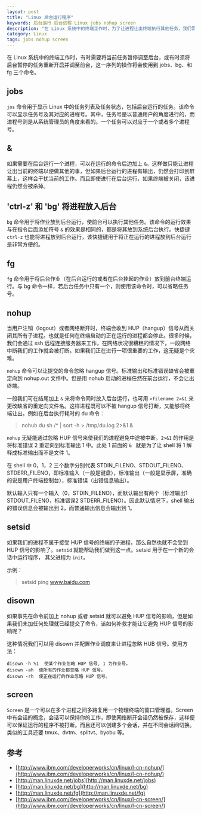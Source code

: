 ```yaml
---
layout: post
title: "Linux 后台运行程序"
keywords: 后台运行 后台进程 Linux jobs nohup screen
description: "在 Linux 系统中的终端工作时，为了让进程让出终端执行其他任务，我们需要将进程放到后台运行"
category: Linux
tags: jobs nohup screen
---
```


在 Linux 系统中的终端工作时，有时需要将当前任务暂停调至后台，或有时须将后台暂停的任务重新开启并调至前台，这一序列的操作将会使用到 jobs、bg、和 fg 三个命令。

## jobs

`jos` 命令用于显示 Linux 中的任务列表及任务状态，包括后台运行的任务。该命令可以显示任务号及其对应的进程号。其中，任务号是以普通用户的角度进行的，而进程号则是从系统管理员的角度来看的。一个任务可以对应于一个或者多个进程号。 

## &

如果需要在后台运行一个进程，可以在运行的命令后边加上 `&`。这样做只能让进程让出当前的终端以便做其他的事，但如果后台运行的进程有输出，仍然会打印到屏幕上，这样会干扰当前的工作。而且即使进行在后台运行，如果终端被关闭，该进程仍然会被杀掉。

## 'ctrl-z'  和 'bg' 将进程放入后台

`bg` 命令用于将作业放到后台运行，使前台可以执行其他任务。该命令的运行效果与在指令后面添加符号 `&` 的效果是相同的，都是将其放到系统后台执行。快捷键 `ctrl-z` 也能将进程放到后台运行，该快捷键用于将正在运行的进程放到后台运行是非常方便的。

## fg

`fg` 命令用于将后台作业（在后台运行的或者在后台挂起的作业）放到前台终端运行。与 bg 命令一样，若后台任务中只有一个，则使用该命令时，可以省略任务号。

## nohup

当用户注销（logout）或者网络断开时，终端会收到 HUP（hangup）信号从而关闭其所有子进程。也就是任何在终端启动的正在运行的进程都会停止。很多时候，我们会通过 ssh 远程连接服务器来工作，在网络状况很糟糕的情况下，一段网络中断我们的工作就会被打断。如果我们正在进行一项很重要的工作，这无疑是个灾难。

`nohup` 命令可以让提交的命令忽略 hangup 信号。标准输出和标准错误缺省会被重定向到 nohup.out 文件中。但是用 nohub 启动的进程任然在前台运行，不会让出终端。

一般我们可在结尾加上 `&` 来将命令同时放入后台运行，也可用 `>filename 2>&1` 来更改缺省的重定向文件名。这样进程既可以不被 hangup 信号打断，又能够将终端让出。例如在后台执行耗时的 du 命令：

> nohub du sh /* | sort -h > /tmp/du.log 2>&1 &

`nohup` 无疑能通过忽略 HUP 信号来使我们的进程避免中途被中断。`2>&1` 的作用是将标准错误 2 重定向到标准输出 1 中。此处 1 前面的 `& ` 就是为了让 shell 将 1 解释成标准输出而不是文件 1。

在 shell 中 0，1，2 三个数字分别代表 STDIN_FILENO、STDOUT_FILENO、STDERR_FILENO，即标准输入（一般是键盘），标准输出（一般是显示屏，准确的说是用户终端控制台），标准错误（出错信息输出）。

默认输入只有一个输入（0，STDIN_FILENO），而默认输出有两个（标准输出1 STDOUT_FILENO，标准错误2 STDERR_FILENO）。因此默认情况下，shell 输出的错误信息会被输出到 2，而普通输出信息会输出到 1。

## setsid

如果我们的进程不属于接受 HUP 信号的终端的子进程，那么自然也就不会受到 HUP 信号的影响了。`setsid` 就能帮助我们做到这一点。setsid 用于在一个新的会话中运行程序， 其父进程为 `init`。

示例：

> setsid ping www.baidu.com

## disown

如果事先在命令前加上 nohup 或者 setsid 就可以避免 HUP 信号的影响，但是如果我们未加任何处理就已经提交了命令，该如何补救才能让它避免 HUP 信号的影响呢？

这种情况我们可以用 disown 并配置作业调度来让进程忽略 HUB 信号。使用方法：

```
disown -h %1  使某个作业忽略 HUP 信号, 1 为作业号。
disown -ah  使所有的作业都忽略 HUP 信号。
disown -rh  使正在运行的作业忽略 HUP 信号。
```

## screen

`Screen` 是一个可以在多个进程之间多路复用一个物理终端的窗口管理器。Screen 中有会话的概念，会话可以保持你的工作，即使网络断开会话仍然被保存，这样便可以保证运行的程序不被打断。而且还可以创建多个会话，并在不同会话间切换。类似的工具还要 tmux、dvtm、splitvt、byobu 等。

## 参考

- [http://www.ibm.com/developerworks/cn/linux/l-cn-nohup/](http://www.ibm.com/developerworks/cn/linux/l-cn-nohup/)
- [http://man.linuxde.net/jobs](http://man.linuxde.net/jobs)
- [http://man.linuxde.net/bg](http://man.linuxde.net/bg)
- [http://man.linuxde.net/fg](http://man.linuxde.net/fg)
- [http://www.ibm.com/developerworks/cn/linux/l-cn-screen/](http://www.ibm.com/developerworks/cn/linux/l-cn-screen/)